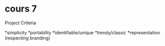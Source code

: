 # cours 7
Project Criteria

*simplicity
*portability
*identifiable/unique
*trendy/classic
*representation (respecting branding)
